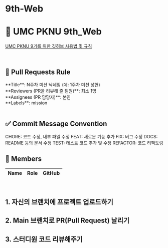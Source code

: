 # 9th-Web


<h1>💚 UMC PKNU 9th_Web</h1>


[UMC PKNU 9기를 위한 깃허브 사용법 및 규칙](https://www.notion.so/makeus-challenge/Git-Hub-26ab57f4596b8116aa1bd5f98f55a63f?pvs=25)  

<br>

## 🌱 Pull Requests Rule
<div>**Title**: N주차 미션 닉네임 (예: 1주차 미션 성현)</div>
<div>**Reviewers (PR을 리뷰해 줄 팀원)**: 최소 1명</div>
<div>**Assignees (PR 담당자)**: 본인</div>
<div>**Labels**: mission</div>

<br>

## ✅ Commit Message Convention
 CHORE: 코드 수정, 내부 파일 수정
 FEAT: 새로운 기능 추가
 FIX: 버그 수정
 DOCS: README 등의 문서 수정
 TEST: 테스트 코드 추가 및 수정
 REFACTOR: 코드 리팩토링
<br>


## 👥 Members

| Name | Role | GitHub |
|------|------|--------|


<br>


<h2>1. 자신의 브랜치에 프로젝트 업로드하기</h2>



<h2>2. Main 브랜치로 PR(Pull Request) 날리기</h2>


<h2>3. 스터디원 코드 리뷰해주기</h2>

